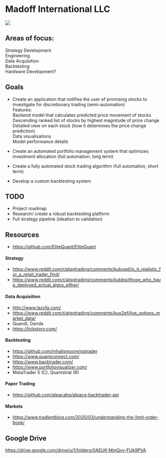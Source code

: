 <p align="center">
  <h1> 
    Madoff International LLC
  </h1>
  <img src="https://img0.oastatic.com/img2/1052809/1080x410r/aussicht-vom-gipfel.jpg" >
</p>
  
## Areas of focus:
Strategy Development  
Engineering  
Data Acquisition  
Backtesting  
Hardware Development?

## Goals
- Create an application that notifies the user of promising stocks to investigate for discretionary trading (semi-automation)  
Features:  
Backend model that calculates predicted price movement of stocks   
Descending ranked list of stocks by highest magnitude of price change  
Detailed view on each stock (how it determines the price change prediction)  
Data visualisations  
Model performance details  
  
- Create an automated portfolio management system that optimizes investment allocation (full automation, long term)
  
- Create a fully automated stock trading algorithm (full automation, short term)  
  
- Develop a custom backtesting system
  
## TODO
- Project roadmap
- Research/ create a robust backtesting platform  
- Full strategy pipeline (ideation to validation)
  
## Resources  
- https://github.com/EliteQuant/EliteQuant
#### Strategy  
- https://www.reddit.com/r/algotrading/comments/kubugd/is_it_realistic_for_a_retail_trader_find/
- https://www.reddit.com/r/algotrading/comments/kubbsj/those_who_have_deployed_actual_algos_either/  
#### Data Acquisition  
- http://www.lazyfa.com/
- https://www.reddit.com/r/algotrading/comments/kuo2ef/live_options_market_data/  
- Quandl, Oanda  
- https://tickstory.com/  
#### Backtesting
- https://github.com/mhallsmoore/qstrader  
- https://www.quantconnect.com/
- https://www.backtrader.com/
- https://www.portfoliovisualizer.com/
- MetaTrader 5 (C), Quantstrat (R)
#### Paper Trading
- https://github.com/alpacahq/alpaca-backtrader-api  
#### Markets
- https://www.tradientblog.com/2020/03/understanding-the-limit-order-book/  


## Google Drive  
https://drive.google.com/drive/u/1/folders/0AEUK-MmQvv-FUk9PVA
